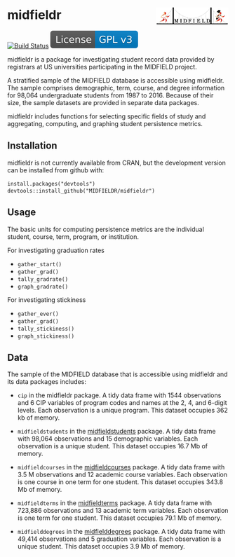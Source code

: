 
midfieldr <a href="https://engineering.purdue.edu/MIDFIELD" target="blank"><img src="man/figures/midfieldcut.png" align="right"/></a>
=====================================================================================================================================

<!-- [![CRAN_Status_Badge](http://www.r-pkg.org/badges/version/midfieldr)](http://cran.r-project.org/package=midfieldr)  -->
[![Build Status](https://travis-ci.org/MIDFIELDR/midfieldr.svg?branch=master)](https://travis-ci.org/MIDFIELDR/midfieldr) [![License: GPL v3](man/figures/License-GPL-v3-blue.svg)](https://www.gnu.org/licenses/gpl-3.0)

midfieldr is a package for investigating student record data provided by registrars at US universities participating in the MIDFIELD project.

A stratified sample of the MIDFIELD database is accessible using midfieldr. The sample comprises demographic, term, course, and degree information for 98,064 undergraduate students from 1987 to 2016. Because of their size, the sample datasets are provided in separate data packages.

midfieldr includes functions for selecting specific fields of study and aggregating, computing, and graphing student persistence metrics.

Installation
------------

midfieldr is not currently available from CRAN, but the development version can be installed from github with:

    install.packages("devtools")
    devtools::install_github("MIDFIELDR/midfieldr")

Usage
-----

The basic units for computing persistence metrics are the individual student, course, term, program, or institution.

For investigating graduation rates

-   `gather_start()`
-   `gather_grad()`
-   `tally_gradrate()`
-   `graph_gradrate()`

For investigating stickiness

-   `gather_ever()`
-   `gather_grad()`
-   `tally_stickiness()`
-   `graph_stickiness()`

Data
----

The sample of the MIDFIELD database that is accessible using midfieldr and its data packages includes:

-   `cip` in the midfieldr package. A tidy data frame with 1544 observations and 6 CIP variables of program codes and names at the 2, 4, and 6-digit levels. Each observation is a unique program. This dataset occupies 362 kb of memory.

-   `midfieldstudents` in the [midfieldstudents](https://github.com/MIDFIELDR/midfieldstudents) package. A tidy data frame with 98,064 observations and 15 demographic variables. Each observation is a unique student. This dataset occupies 16.7 Mb of memory.

-   `midfieldcourses` in the [midfieldcourses](https://github.com/MIDFIELDR/midfieldcourses) package. A tidy data frame with 3.5 M observations and 12 academic course variables. Each observation is one course in one term for one student. This dataset occupies 343.8 Mb of memory.

-   `midfieldterms` in the [midfieldterms](https://github.com/MIDFIELDR/midfieldterms) package. A tidy data frame with 723,886 observations and 13 academic term variables. Each observation is one term for one student. This dataset occupies 79.1 Mb of memory.

-   `midfielddegrees` in the [midfielddegrees](https://github.com/MIDFIELDR/midfielddegrees) package. A tidy data frame with 49,414 observations and 5 graduation variables. Each observation is a unique student. This dataset occupies 3.9 Mb of memory.
